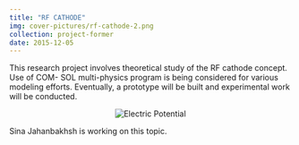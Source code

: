 ```yaml
---
title: "RF CATHODE"
img: cover-pictures/rf-cathode-2.png
collection: project-former
date: 2015-12-05
---
```

This research project involves theoretical study of the RF cathode concept. Use of COM- SOL multi-physics program is being considered for various modeling efforts. Eventually, a prototype will be built and experimental work will be conducted.

<center>
<img src="/images/projects-former/RF-cathode_2.png" alt="Electric Potential" style="width=95.0%;"/>
</center>

Sina Jahanbakhsh is working on this topic.
